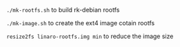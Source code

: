 `./mk-rootfs.sh` to build rk-debian rootfs

`./mk-image.sh` to create the ext4 image cotain rootfs

`resize2fs linaro-rootfs.img min` to reduce the image size
